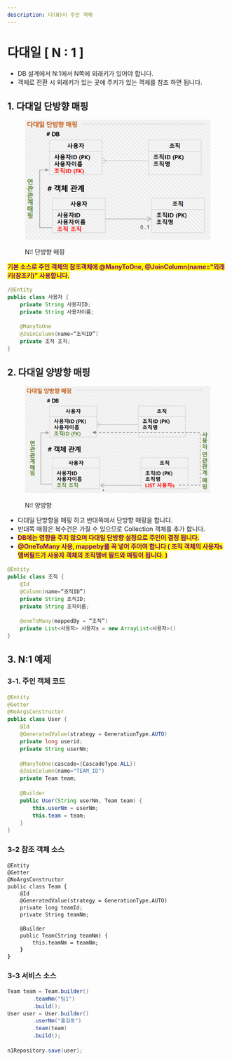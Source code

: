 ```yaml
---
description: 다(N)이 주인 객체
---
```


# 다대일 \[ N : 1 ]

* DB 설계에서 N:1에서 N쪽에 외래키가 있어야 합니다.
* 객체로 전환 시 외래키가 있는 곳에 주키가 있는 객체를 참조 하면 됩니다.

## 1. 다대일 단방향 매핑

<figure><img src="../../../.gitbook/assets/image (220).png" alt=""><figcaption><p>N:! 단방향 매핑</p></figcaption></figure>

<mark style="color:purple;">**기본 소스로 주인 객체의 참조객체에 @ManyToOne, @JoinColumn(name=“외래키(참조키)” 사용합니다.**</mark>

```java
/@Entity
public class 사용자 {
    private String 사용자ID;
    private String 사용자이름;
    
    @ManyToOne
    @JoinColumn(name=“조직ID”)
    private 조직 조직;
}
```

## 2. 다대일 양방향 매핑

<figure><img src="../../../.gitbook/assets/image (221).png" alt=""><figcaption><p>N:! 양방향</p></figcaption></figure>

* 다대일 단방향을 매핑 하고 반대쪽에서 단방향 매핑을 합니다.
* 반대쪽 매핑은 복수건은 가질 수 있으므로 Collection 객체를 추가 합니다.
* <mark style="color:purple;">**DB에는 영향을 주지 않으며 다대일 단방향 설정으로 주인이 결정 됩니다.**</mark>
* <mark style="color:purple;">**@OneToMany 사용, mappeby를 꼭 넣어 주어여 합니다 ( 조직 객체의 사용자s 맴버필드가 사용자 객체의 조직맴버 필드와 매핑이 됩니다. )**</mark>

```java
@Entity
public class 조직 {
    @Id
    @Column(name=“조직ID”)
    private String 조직ID;
    private String 조직이름;
    
    @oneToMany(mappedBy = “조직”)
    private List<사용자> 사용자s = new ArrayList<사용자>()
}

```

## 3. N:1 예제

### 3-1. 주인 객체 코드

```java
@Entity
@Getter
@NoArgsConstructor
public class User {
    @Id
    @GeneratedValue(strategy = GenerationType.AUTO)
    private long userid;
    private String userNm;
    
    @ManyToOne(cascade={CascadeType.ALL})
    @JoinColumn(name="TEAM_ID")
    private Team team;
    
    @Builder
    public User(String userNm, Team team) {
        this.userNm = userNm;
        this.team = team;
    }
}
```

### 3-2 참조 객체 소스

<pre class="language-java"><code class="lang-java">@Entity
@Getter
@NoArgsConstructor
public class Team {
    @Id
    @GeneratedValue(strategy = GenerationType.AUTO)
    private long teamId;
    private String teamNm;
    
    @Builder
    public Team(String teamNm) {
        this.teamNm = teamNm;
<strong>    }
</strong><strong>}
</strong></code></pre>

### 3-3 서비스 소스

```java
Team team = Team.builder()
        .teamNm("팀1")
        .build();
User user = User.builder()
        .userNm("홀길동")
        .team(team)
        .build();
        
n1Repository.save(user);
```

##
